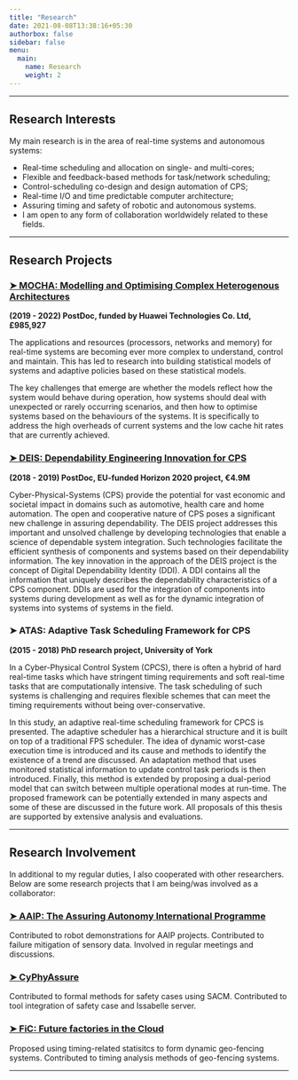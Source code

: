 ```yaml
---
title: "Research"
date: 2021-08-08T13:38:16+05:30
authorbox: false
sidebar: false
menu:
  main:
    name: Research
    weight: 2
---
```


***

## Research Interests

My main research is in the area of real-time systems and autonomous systems:

* Real-time scheduling and allocation on single- and multi-cores;
* Flexible and feedback-based methods for task/network scheduling;
* Control-scheduling co-design and design automation of CPS;
* Real-time I/O and time predictable computer architecture;
* Assuring timing and safety of robotic and autonomous systems.
* I am open to any form of collaboration worldwidely related to these fields.

***
## Research Projects

### [ ➤ MOCHA: Modelling and Optimising Complex Heterogenous Architectures](https://github.com/spf13/cobra)

**(2019 - 2022) PostDoc, funded by Huawei Technologies Co. Ltd, £985,927**

The applications and resources (processors, networks and memory) for real-time systems are becoming ever more complex to understand, control and maintain. This has led to research into building statistical models of systems and adaptive policies based on these statistical models.

The key challenges that emerge are whether the models reflect how the system would behave during operation, how systems should deal with unexpected or rarely occurring scenarios, and then how to optimise systems based on the behaviours of the systems. It is specifically to address the high overheads of current systems and the low cache hit rates that are currently achieved.

### [ ➤ DEIS: Dependability Engineering Innovation for CPS](https://github.com/spf13/cobra)

**(2018 - 2019) PostDoc, EU-funded Horizon 2020 project, €4.9M**

Cyber-Physical-Systems (CPS) provide the potential for vast economic and societal impact in domains such as automotive, health care and home automation. The open and cooperative nature of CPS poses a significant new challenge in assuring dependability. The DEIS project addresses this important and unsolved challenge by developing technologies that enable a science of dependable system integration. Such technologies facilitate the efficient synthesis of components and systems based on their dependability information. The key innovation in the approach of the DEIS project is the concept of Digital Dependability Identity (DDI). A DDI contains all the information that uniquely describes the dependability characteristics of a CPS component. DDIs are used for the integration of components into systems during development as well as for the dynamic integration of systems into systems of systems in the field.

### ➤ ATAS: Adaptive Task Scheduling Framework for CPS

**(2015 - 2018) PhD research project, University of York**

In a Cyber-Physical Control System (CPCS), there is often a hybrid of hard real-time tasks which have stringent timing requirements and soft real-time tasks that are computationally intensive. The task scheduling of such systems is challenging and requires flexible schemes that can meet the timing requirements without being over-conservative.

In this study, an adaptive real-time scheduling framework for CPCS is presented. The adaptive scheduler has a hierarchical structure and it is built on top of a traditional FPS scheduler. The idea of dynamic worst-case execution time is introduced and its cause and methods to identify the existence of a trend are discussed. An adaptation method that uses monitored statistical information to update control task periods is then introduced. Finally, this method is extended by proposing a dual-period model that can switch between multiple operational modes at run-time. The proposed framework can be potentially extended in many aspects and some of these are discussed in the future work. All proposals of this thesis are supported by extensive analysis and evaluations.

***

## Research Involvement

In additional to my regular duties, I also cooperated with other researchers. Below are some research projects that I am being/was involved as a collaborator:

### [ ➤ AAIP: The Assuring Autonomy International Programme](https://github.com/spf13/cobra)

Contributed to robot demonstrations for AAIP projects.
Contributed to failure mitigation of sensory data.
Involved in regular meetings and discussions.

### [ ➤ CyPhyAssure](https://github.com/spf13/cobra)

Contributed to formal methods for safety cases using SACM.
Contributed to tool integration of safety case and Issabelle server.

### [➤ FiC: Future factories in the Cloud](https://github.com/spf13/cobra)

Proposed using timing-related statisitcs to form dynamic geo-fencing systems.
Contributed to timing analysis methods of geo-fencing systems.

***